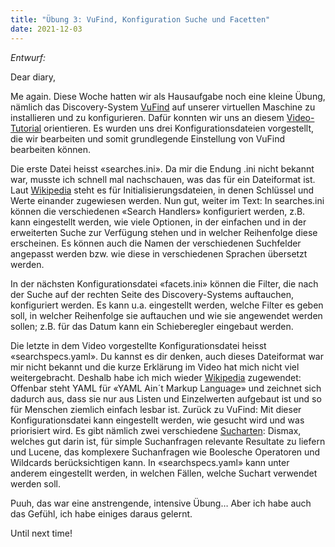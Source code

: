 ```yaml
---
title: "Übung 3: VuFind, Konfiguration Suche und Facetten"
date: 2021-12-03
---
```


*Entwurf:*

Dear diary,

Me again. Diese Woche hatten wir als Hausaufgabe noch eine kleine Übung, nämlich das Discovery-System [VuFind](https://vufind.org/vufind/) auf unserer virtuellen Maschine zu installieren und zu konfigurieren. Dafür konnten wir uns an diesem [Video-Tutorial](https://youtu.be/qFbW8u9UQyM) orientieren. Es wurden uns drei Konfigurationsdateien vorgestellt, die wir bearbeiten und somit grundlegende Einstellung von VuFind bearbeiten können.

Die erste Datei heisst «searches.ini». Da mir die Endung .ini nicht bekannt war, musste ich schnell mal nachschauen, was das für ein Dateiformat ist. Laut [Wikipedia](https://de.wikipedia.org/wiki/Initialisierungsdatei) steht es für Initialisierungsdateien, in denen Schlüssel und Werte einander zugewiesen werden. Nun gut, weiter im Text: In searches.ini können die verschiedenen «Search Handlers» konfiguriert werden, z.B. kann eingestellt werden, wie viele Optionen, in der einfachen und in der erweiterten Suche zur Verfügung stehen und in welcher Reihenfolge diese erscheinen. Es können auch die Namen der verschiedenen Suchfelder angepasst werden bzw. wie diese in verschiedenen Sprachen übersetzt werden.

In der nächsten Konfigurationsdatei «facets.ini» können die Filter, die nach der Suche auf der rechten Seite des Discovery-Systems auftauchen, konfiguriert werden. Es kann u.a. eingestellt werden, welche Filter es geben soll, in welcher Reihenfolge sie auftauchen und wie sie angewendet werden sollen; z.B. für das Datum kann ein Schieberegler eingebaut werden.

Die letzte in dem Video vorgestellte Konfigurationsdatei heisst «searchspecs.yaml». Du kannst es dir denken, auch dieses Dateiformat war mir nicht bekannt und die kurze Erklärung im Video hat mich nicht viel weitergebracht. Deshalb habe ich mich wieder [Wikipedia](https://de.wikipedia.org/wiki/YAML) zugewendet: Offenbar steht YAML für «YAML Ain´t Markup Language» und zeichnet sich dadurch aus, dass sie nur aus Listen und Einzelwerten aufgebaut ist und so für Menschen ziemlich einfach lesbar ist. Zurück zu VuFind: Mit dieser Konfigurationsdatei kann eingestellt werden, wie gesucht wird und was priorisiert wird. Es gibt nämlich zwei verschiedene [Sucharten](https://vufind.org/wiki/configuration:search_customization): Dismax, welches gut darin ist, für simple Suchanfragen relevante Resultate zu liefern und Lucene, das komplexere Suchanfragen wie Boolesche Operatoren und Wildcards berücksichtigen kann. In «searchspecs.yaml» kann unter anderem eingestellt werden, in welchen Fällen, welche Suchart verwendet werden soll.

Puuh, das war eine anstrengende, intensive Übung… Aber ich habe auch das Gefühl, ich habe einiges daraus gelernt.

Until next time!
